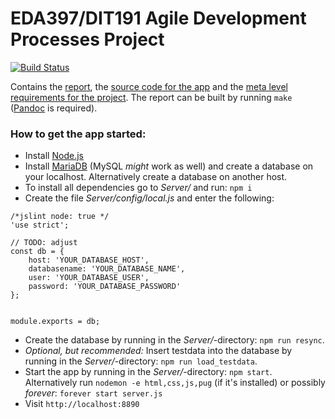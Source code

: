 # EDA397/DIT191 Agile Development Processes Project

[![Build Status](https://travis-ci.org/HeyHoProBro/HospitalHorror.svg?branch=development)](https://travis-ci.org/HeyHoProBro/HospitalHorror)

Contains the [report](report.md), the [source code for the app](Server) and the [meta level requirements for the project](project.md). The report can be built by running `make` ([Pandoc](https://pandoc.org/) is required).


### How to get the app started:
- Install [Node.js](https://nodejs.org)
- Install [MariaDB](https://downloads.mariadb.org/) (MySQL *might* work as well) and create a database on your localhost. Alternatively create a database on another host.
- To install all dependencies go to *Server/* and run: `npm i`
- Create the file *Server/config/local.js* and enter the following:

```
/*jslint node: true */
'use strict';

// TODO: adjust
const db = {
	host: 'YOUR_DATABASE_HOST',
	databasename: 'YOUR_DATABASE_NAME',
	user: 'YOUR_DATABASE_USER',
	password: 'YOUR_DATABASE_PASSWORD'
};


module.exports = db;
```
- Create the database by running in the *Server/*-directory: `npm run resync`.
- *Optional, but recommended:* Insert testdata into the database by running in the *Server/*-directory: `npm run load_testdata`.
- Start the app by running in the *Server/*-directory: `npm start`. Alternatively run `nodemon -e html,css,js,pug` (if it's installed) or possibly *forever*: `forever start server.js`
- Visit `http://localhost:8890`
